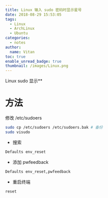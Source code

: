 ```yaml
---
title: Linux 输入 sudo 密码时显示星号
date: 2018-08-29 15:53:05
tags:
  - Linux
  - ArchLinux
  - Ubuntu
categories:
  - notes
author:
  name: Vitan
toc: true
enable_unread_badge: true
thumbnail: /images/Linux.png
---
```

Linux sudo  显示** 
<!--more-->
# 方法
修改 /etc/sudoers

```sh
sudo cp /etc/sudoers /etc/sudoers.bak # 备份
sudo visudo
```

- 搜索

```sh
Defaults env_reset
```

- 添加 pwfeedback
    
```sh
Defaults env_reset,pwfeedback
```

- 重启终端

```sh
reset
```
